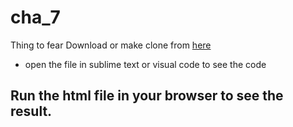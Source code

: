 # cha_7
Thing to fear
Download or make clone from [here](https://github.com/Benn9211/cha_7)
* open the file in sublime text or visual code to see the code
## Run the html file in your browser to see the result.
